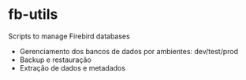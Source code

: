 fb-utils
========

Scripts to manage Firebird databases

- Gerenciamento dos bancos de dados por ambientes: dev/test/prod
- Backup e restauração
- Extração de dados e metadados